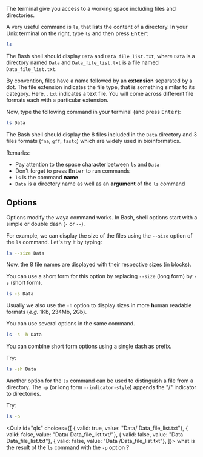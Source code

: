 <script>
import Alert from "$components/Alert.svelte";
import Quiz from "$components/Quiz.svelte";
import Execute from "$components/Execute.svelte";
</script>

The terminal give you access to a working space including files and directories.

A very useful command is `ls`, that **l**i**s**ts the content of a directory.
In your Unix terminal on the right, type `ls` and then press <kbd>Enter</kbd>:

```bash
ls
```

The Bash shell should display `Data` and `Data_file_list.txt`, where `Data` is a directory named `Data` and `Data_file_list.txt` is a file named `Data_file_list.txt`.

By convention, files have a name followed by an **extension** separated by a dot. The file extension indicates the file type, that is something similar to its category. Here, `.txt` indicates a text file.
You will come across different file formats each with a particular extension.

Now, type the following command in your terminal (and press <kbd>Enter</kbd>):

```bash
ls Data
```

The Bash shell should display the 8 files included in the `Data` directory and 3 files formats (`fna`, `gff`, `fastq`) which are widely used in bioinformatics.

Remarks:

* Pay attention to the space character between `ls` and `Data`
* Don't forget to press <kbd>Enter</kbd> to run commands
* `ls` is the command **name**
* `Data` is a directory name as well as an **argument** of the `ls` command

## Options

Options modify the waya command works.
In Bash, shell options start with a simple or double dash (`-` or `--`).

For example, we can display the size of the files using the `--size` option of the `ls` command. 
Let's try it by typing: 

```bash
ls --size Data
```

Now, the 8 file names are displayed with their respective sizes (in blocks). 

You can use a short form for this option by replacing `--size` (long form) by `-s` (short form).

```bash
ls -s Data
```

Usually we also use the `-h` option to display sizes in more **h**uman readable formats (*e.g.* 1Kb, 234Mb, 2Gb). 

You can use several options in the same command.

```bash
ls -s -h Data
```

You can combine short form options using a single dash as prefix.

Try:

```bash
ls -sh Data
```

Another option for the `ls` command can be used to distinguish a file from a directory. The `-p` (or long form `--indicator-style`) appends the "/" indicator to directories.

Try: 

```bash
ls -p
```

<Quiz id="qls" choices={[
	{ valid: true, value: "Data/  Data_file_list.txt"},
	{ valid: false, value: "Data/  Data_file_list.txt/"},
  { valid: false, value: "Data  Data_file_list.txt"},
  { valid: false, value: "Data  /Data_file_list.txt"},
]}>
	<span slot="prompt">
		what is the result of the `ls` command with the `-p` option ?
	</span>
</Quiz>

